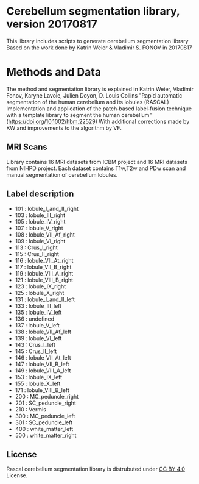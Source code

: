 # Cerebellum segmentation library, version 20170817

This library includes scripts to generate cerebellum segmentation library
Based on the work done by Katrin Weier & Vladimir S. FONOV in 20170817


# Methods and Data

The method and segmentation library is explained in 
Katrin Weier, Vladimir Fonov,  Karyne Lavoie, Julien Doyon, D. Louis Collins
"Rapid automatic segmentation of the human cerebellum and its lobules (RASCAL) 
Implementation and application of the patch‐based label‐fusion 
technique with a template library to segment the human cerebellum" (https://doi.org/10.1002/hbm.22529)
With additional corrections made by KW and improvements to the algorithm by VF.


## MRI Scans

Library contains 16 MRI datasets from ICBM project and 16 MRI datasets from NIHPD project. 
Each dataset contains T1w,T2w and PDw scan and manual segmentation of cerebellum lobules. 

## Label description

 - 101 : lobule_I_and_II_right
 - 103 : lobule_III_right
 - 105 : lobule_IV_right
 - 107 : lobule_V_right
 - 108 : lobule_VII_Af_right
 - 109 : lobule_VI_right
 - 113 : Crus_I_right
 - 115 : Crus_II_right
 - 116 : lobule_VII_At_right
 - 117 : lobule_VII_B_right
 - 119 : lobule_VIII_A_right
 - 121 : lobule_VIII_B_right
 - 123 : lobule_IX_right
 - 125 : lobule_X_right
 - 131 : lobule_I_and_II_left
 - 133 : lobule_III_left
 - 135 : lobule_IV_left
 - 136 : undefined
 - 137 : lobule_V_left
 - 138 : lobule_VII_Af_left
 - 139 : lobule_VI_left
 - 143 : Crus_I_left
 - 145 : Crus_II_left
 - 146 : lobule_VII_At_left
 - 147 : lobule_VII_B_left
 - 149 : lobule_VIII_A_left
 - 153 : lobule_IX_left
 - 155 : lobule_X_left
 - 171 : lobule_VIII_B_left
 - 200 : MC_peduncle_right
 - 201 : SC_peduncle_right
 - 210 : Vermis
 - 300 : MC_peduncle_left
 - 301 : SC_peduncle_left
 - 400 : white_matter_left
 - 500 : white_matter_right


## License

Rascal cerebellum segmentation library is distrubuted under [CC BY 4.0](https://creativecommons.org/licenses/by/4.0/)  License. 
